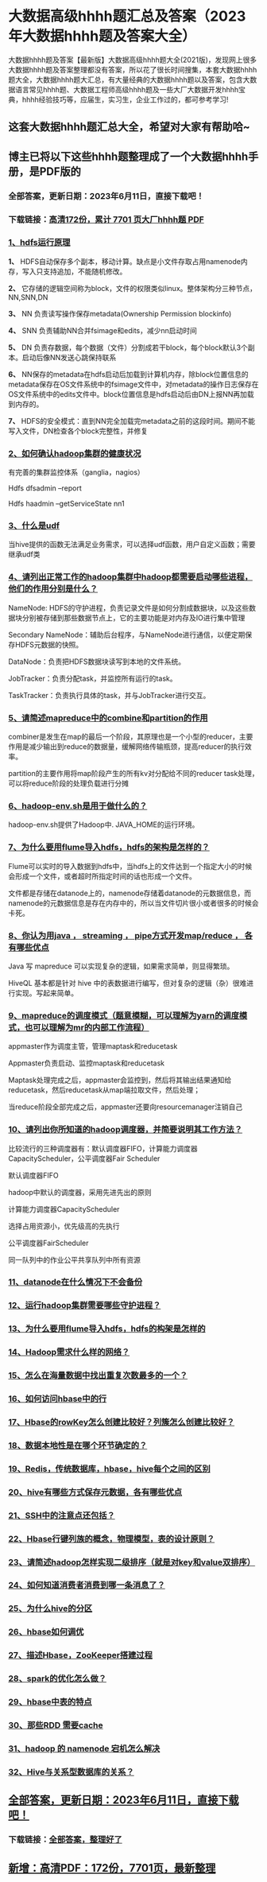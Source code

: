 # 大数据高级hhhh题汇总及答案（2023年大数据hhhh题及答案大全）

大数据hhhh题及答案【最新版】大数据高级hhhh题大全(2021版)，发现网上很多大数据hhhh题及答案整理都没有答案，所以花了很长时间搜集，本套大数据hhhh题大全，大数据hhhh题大汇总，有大量经典的大数据hhhh题以及答案，包含大数据语言常见hhhh题、大数据工程师高级hhhh题及一些大厂大数据开发hhhh宝典，hhhh经验技巧等，应届生，实习生，企业工作过的，都可参考学习!

## 这套大数据hhhh题汇总大全，希望对大家有帮助哈~ 

## 博主已将以下这些hhhh题整理成了一个大数据hhhh手册，是PDF版的


### 全部答案，更新日期：2023年6月11日，直接下载吧！
### 下载链接：[高清172份，累计 7701 页大厂hhhh题  PDF](https://gitee.com/souyunku/DevBooks/blob/master/docs/index.md)


### [1、hdfs运行原理](https://gitee.com/souyunku/NewDevBooks/blob/master/docs/大数据/大数据高级hhhh题汇总及答案（2021年大数据hhhh题及答案大全）.md#1hdfs运行原理)  


**1、** HDFS自动保存多个副本，移动计算。缺点是小文件存取占用namenode内存，写入只支持追加，不能随机修改。

**2、** 它存储的逻辑空间称为block，文件的权限类似linux。整体架构分三种节点，NN,SNN,DN

**3、** NN 负责读写操作保存metadata(Ownership Permission blockinfo)

**4、** SNN 负责辅助NN合并fsimage和edits，减少nn启动时间

**5、** DN 负责存数据，每个数据（文件）分割成若干block，每个block默认3个副本。启动后像NN发送心跳保持联系

**6、** NN保存的metadata在hdfs启动后加载到计算机内存，除block位置信息的metadata保存在OS文件系统中的fsimage文件中，对metadata的操作日志保存在OS文件系统中的edits文件中。block位置信息是hdfs启动后由DN上报NN再加载到内存的。

**7、** HDFS的安全模式：直到NN完全加载完metadata之前的这段时间。期间不能写入文件，DN检查各个block完整性，并修复


### [2、如何确认hadoop集群的健康状况](https://gitee.com/souyunku/NewDevBooks/blob/master/docs/大数据/大数据高级hhhh题汇总及答案（2021年大数据hhhh题及答案大全）.md#2如何确认hadoop集群的健康状况)  


有完善的集群监控体系（ganglia，nagios）

Hdfs dfsadmin –report

Hdfs haadmin –getServiceState nn1


### [3、什么是udf](https://gitee.com/souyunku/NewDevBooks/blob/master/docs/大数据/大数据高级hhhh题汇总及答案（2021年大数据hhhh题及答案大全）.md#3什么是udf)  


当hive提供的函数无法满足业务需求，可以选择udf函数，用户自定义函数；需要继承udf类


### [4、请列出正常工作的hadoop集群中hadoop都需要启动哪些进程，他们的作用分别是什么？](https://gitee.com/souyunku/NewDevBooks/blob/master/docs/大数据/大数据高级hhhh题汇总及答案（2021年大数据hhhh题及答案大全）.md#4请列出正常工作的hadoop集群中hadoop都需要启动哪些进程他们的作用分别是什么)  


NameNode: HDFS的守护进程，负责记录文件是如何分割成数据块，以及这些数据块分别被存储到那些数据节点上，它的主要功能是对内存及IO进行集中管理

Secondary NameNode：辅助后台程序，与NameNode进行通信，以便定期保存HDFS元数据的快照。

DataNode：负责把HDFS数据块读写到本地的文件系统。

JobTracker：负责分配task，并监控所有运行的task。

TaskTracker：负责执行具体的task，并与JobTracker进行交互。


### [5、请简述mapreduce中的combine和partition的作用](https://gitee.com/souyunku/NewDevBooks/blob/master/docs/大数据/大数据高级hhhh题汇总及答案（2021年大数据hhhh题及答案大全）.md#5请简述mapreduce中的combine和partition的作用)  


combiner是发生在map的最后一个阶段，其原理也是一个小型的reducer，主要作用是减少输出到reduce的数据量，缓解网络传输瓶颈，提高reducer的执行效率。

partition的主要作用将map阶段产生的所有kv对分配给不同的reducer task处理，可以将reduce阶段的处理负载进行分摊


### [6、hadoop-env.sh是用于做什么的？](https://gitee.com/souyunku/NewDevBooks/blob/master/docs/大数据/大数据高级hhhh题汇总及答案（2021年大数据hhhh题及答案大全）.md#6hadoop-envsh是用于做什么的)  


hadoop-env.sh提供了Hadoop中. JAVA_HOME的运行环境。


### [7、为什么要用flume导入hdfs，hdfs的架构是怎样的？](https://gitee.com/souyunku/NewDevBooks/blob/master/docs/大数据/大数据高级hhhh题汇总及答案（2021年大数据hhhh题及答案大全）.md#7为什么要用flume导入hdfshdfs的架构是怎样的)  


Flume可以实时的导入数据到hdfs中，当hdfs上的文件达到一个指定大小的时候会形成一个文件，或者超时所指定时间的话也形成一个文件。

文件都是存储在datanode上的，namenode存储着datanode的元数据信息，而namenode的元数据信息是存在内存中的，所以当文件切片很小或者很多的时候会卡死。


### [8、你认为用java ， streaming ， pipe方式开发map/reduce ， 各有哪些优点](https://gitee.com/souyunku/NewDevBooks/blob/master/docs/大数据/大数据高级hhhh题汇总及答案（2021年大数据hhhh题及答案大全）.md#8你认为用java--streaming--pipe方式开发map/reduce--各有哪些优点)  


Java 写 mapreduce 可以实现复杂的逻辑，如果需求简单，则显得繁琐。

HiveQL 基本都是针对 hive 中的表数据进行编写，但对复杂的逻辑（杂）很难进行实现。写起来简单。


### [9、mapreduce的调度模式（题意模糊，可以理解为yarn的调度模式，也可以理解为mr的内部工作流程）](https://gitee.com/souyunku/NewDevBooks/blob/master/docs/大数据/大数据高级hhhh题汇总及答案（2021年大数据hhhh题及答案大全）.md#9mapreduce的调度模式题意模糊可以理解为yarn的调度模式也可以理解为mr的内部工作流程)  


appmaster作为调度主管，管理maptask和reducetask

Appmaster负责启动、监控maptask和reducetask

Maptask处理完成之后，appmaster会监控到，然后将其输出结果通知给reducetask，然后reducetask从map端拉取文件，然后处理；

当reduce阶段全部完成之后，appmaster还要向resourcemanager注销自己


### [10、请列出你所知道的hadoop调度器，并简要说明其工作方法？](https://gitee.com/souyunku/NewDevBooks/blob/master/docs/大数据/大数据高级hhhh题汇总及答案（2021年大数据hhhh题及答案大全）.md#10请列出你所知道的hadoop调度器并简要说明其工作方法)  


比较流行的三种调度器有：默认调度器FIFO，计算能力调度器CapacityScheduler，公平调度器Fair Scheduler

默认调度器FIFO

hadoop中默认的调度器，采用先进先出的原则

计算能力调度器CapacityScheduler

选择占用资源小，优先级高的先执行

公平调度器FairScheduler

同一队列中的作业公平共享队列中所有资源


### [11、datanode在什么情况下不会备份](https://gitee.com/souyunku/NewDevBooks/blob/master/docs/大数据/大数据高级hhhh题汇总及答案（2021年大数据hhhh题及答案大全）.md#11datanode在什么情况下不会备份)  

### [12、运行hadoop集群需要哪些守护进程？](https://gitee.com/souyunku/NewDevBooks/blob/master/docs/大数据/大数据高级hhhh题汇总及答案（2021年大数据hhhh题及答案大全）.md#12运行hadoop集群需要哪些守护进程)  

### [13、为什么要用flume导入hdfs，hdfs的构架是怎样的](https://gitee.com/souyunku/NewDevBooks/blob/master/docs/大数据/大数据高级hhhh题汇总及答案（2021年大数据hhhh题及答案大全）.md#13为什么要用flume导入hdfshdfs的构架是怎样的)  

### [14、Hadoop需求什么样的网络？](https://gitee.com/souyunku/NewDevBooks/blob/master/docs/大数据/大数据高级hhhh题汇总及答案（2021年大数据hhhh题及答案大全）.md#14hadoop需求什么样的网络)  

### [15、怎么在海量数据中找出重复次数最多的一个？](https://gitee.com/souyunku/NewDevBooks/blob/master/docs/大数据/大数据高级hhhh题汇总及答案（2021年大数据hhhh题及答案大全）.md#15怎么在海量数据中找出重复次数最多的一个)  

### [16、如何访问hbase中的行](https://gitee.com/souyunku/NewDevBooks/blob/master/docs/大数据/大数据高级hhhh题汇总及答案（2021年大数据hhhh题及答案大全）.md#16如何访问hbase中的行)  

### [17、Hbase的rowKey怎么创建比较好？列簇怎么创建比较好？](https://gitee.com/souyunku/NewDevBooks/blob/master/docs/大数据/大数据高级hhhh题汇总及答案（2021年大数据hhhh题及答案大全）.md#17hbase的rowkey怎么创建比较好列簇怎么创建比较好)  

### [18、数据本地性是在哪个环节确定的？](https://gitee.com/souyunku/NewDevBooks/blob/master/docs/大数据/大数据高级hhhh题汇总及答案（2021年大数据hhhh题及答案大全）.md#18数据本地性是在哪个环节确定的)  

### [19、Redis，传统数据库，hbase，hive每个之间的区别](https://gitee.com/souyunku/NewDevBooks/blob/master/docs/大数据/大数据高级hhhh题汇总及答案（2021年大数据hhhh题及答案大全）.md#19redis传统数据库hbasehive每个之间的区别)  

### [20、hive有哪些方式保存元数据，各有哪些优点](https://gitee.com/souyunku/NewDevBooks/blob/master/docs/大数据/大数据高级hhhh题汇总及答案（2021年大数据hhhh题及答案大全）.md#20hive有哪些方式保存元数据各有哪些优点)  

### [21、SSH中的注意点还包括？](https://gitee.com/souyunku/NewDevBooks/blob/master/docs/大数据/大数据高级hhhh题汇总及答案（2021年大数据hhhh题及答案大全）.md#21ssh中的注意点还包括)  

### [22、Hbase行键列族的概念，物理模型，表的设计原则？](https://gitee.com/souyunku/NewDevBooks/blob/master/docs/大数据/大数据高级hhhh题汇总及答案（2021年大数据hhhh题及答案大全）.md#22hbase行键列族的概念物理模型表的设计原则)  

### [23、请简述hadoop怎样实现二级排序（就是对key和value双排序）](https://gitee.com/souyunku/NewDevBooks/blob/master/docs/大数据/大数据高级hhhh题汇总及答案（2021年大数据hhhh题及答案大全）.md#23请简述hadoop怎样实现二级排序就是对key和value双排序)  

### [24、如何知道消费者消费到哪一条消息了？](https://gitee.com/souyunku/NewDevBooks/blob/master/docs/大数据/大数据高级hhhh题汇总及答案（2021年大数据hhhh题及答案大全）.md#24如何知道消费者消费到哪一条消息了)  

### [25、为什么hive的分区](https://gitee.com/souyunku/NewDevBooks/blob/master/docs/大数据/大数据高级hhhh题汇总及答案（2021年大数据hhhh题及答案大全）.md#25为什么hive的分区)  

### [26、hbase如何调优](https://gitee.com/souyunku/NewDevBooks/blob/master/docs/大数据/大数据高级hhhh题汇总及答案（2021年大数据hhhh题及答案大全）.md#26hbase如何调优)  

### [27、描述Hbase，ZooKeeper搭建过程](https://gitee.com/souyunku/NewDevBooks/blob/master/docs/大数据/大数据高级hhhh题汇总及答案（2021年大数据hhhh题及答案大全）.md#27描述hbasezookeeper搭建过程)  

### [28、spark的优化怎么做？](https://gitee.com/souyunku/NewDevBooks/blob/master/docs/大数据/大数据高级hhhh题汇总及答案（2021年大数据hhhh题及答案大全）.md#28spark的优化怎么做)  

### [29、hbase中表的特点](https://gitee.com/souyunku/NewDevBooks/blob/master/docs/大数据/大数据高级hhhh题汇总及答案（2021年大数据hhhh题及答案大全）.md#29hbase中表的特点)  

### [30、那些RDD 需要cache](https://gitee.com/souyunku/NewDevBooks/blob/master/docs/大数据/大数据高级hhhh题汇总及答案（2021年大数据hhhh题及答案大全）.md#30那些rdd-需要cache)  

### [31、hadoop 的 namenode 宕机怎么解决](https://gitee.com/souyunku/NewDevBooks/blob/master/docs/大数据/大数据高级hhhh题汇总及答案（2021年大数据hhhh题及答案大全）.md#31hadoop-的-namenode-宕机怎么解决)  

### [32、Hive与关系型数据库的关系？](https://gitee.com/souyunku/NewDevBooks/blob/master/docs/大数据/大数据高级hhhh题汇总及答案（2021年大数据hhhh题及答案大全）.md#32hive与关系型数据库的关系)  






## [全部答案，更新日期：2023年6月11日，直接下载吧！](https://gitee.com/souyunku/DevBooks/blob/master/docs/daan.md)

### 下载链接：[全部答案，整理好了](https://gitee.com/souyunku/NewDevBooks/blob/master/docs/daan.md)




## [新增：高清PDF：172份，7701页，最新整理](https://gitee.com/souyunku/DevBooks/blob/master/docs/daan.md)
